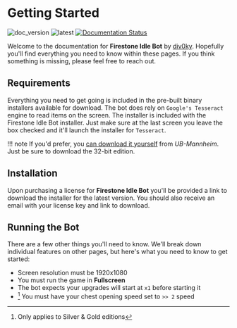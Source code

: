 # Getting Started

![doc_version](https://img.shields.io/badge/docs-v0.1-blue)
![latest](https://img.shields.io/badge/bot-v0.8-blue)
[![Documentation Status](https://readthedocs.org/projects/firestone-idle-bot/badge/?version=latest)](https://firestone-idle-bot.readthedocs.io/en/latest/?badge=latest)

Welcome to the documentation for **Firestone Idle Bot** by [div0ky](https://div0ky.com). Hopefully you'll find everything you need to know within these pages. If you think something is missing, please feel free to reach out.

## Requirements

Everything you need to get going is included in the pre-built binary installers available for download. The bot does rely on `Google's Tesseract` engine to read items on the screen. The installer is included with the Firestone Idle Bot installer. Just make sure at the last screen you leave the box checked and it'll launch the installer for `Tesseract`. 

!!! note
    If you'd prefer, you [can download it yourself](https://github.com/UB-Mannheim/tesseract/wiki) from *UB-Mannheim*. Just be sure to download the 32-bit edition.
    
## Installation

Upon purchasing a license for **Firestone Idle Bot** you'll be provided a link to download the installer for the latest version. You should also receive an email with your license key and link to download.

## Running the Bot

There are a few other things you'll need to know. We'll break down individual features on other pages, but here's what you need to know to get started:

* Screen resolution must be 1920x1080
* You must run the game in **Fullscreen**
* The bot expects your upgrades will start at `x1` before starting it
* [^1] You must have your chest opening speed set to `>> 2` speed


[^1]: Only applies to Silver & Gold editions